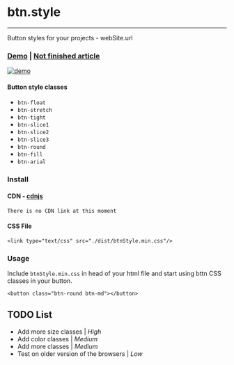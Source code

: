 # btn.style
***
Button styles for your projects - webSite.url

### [Demo](http://codepen.io/therealnorman/full/evvrqX/) | [Not finished article](#)

[![demo](http://i.imgur.com/YTzuJo0.jpg)](http://i.imgur.com/YTzuJo0.jpg)

#### Button style classes

 - `btn-float`
 - `btn-stretch`
 - `btn-tight`
 - `btn-slice1`
 - `btn-slice2`
 - `btn-slice3`
 - `btn-round`
 - `btn-fill`
 - `btn-arial`

### Install

#### CDN - [cdnjs](https://cdnjs.com/libraries/)
```
There is no CDN link at this moment
```

#### CSS File
```
<link type="text/css" src="./dist/btnStyle.min.css"/>
```

### Usage

Include `btnStyle.min.css` in head of your html file and start using bttn CSS classes in your button.

```
<button class="btn-round btn-md"></button>
```

## TODO List

 - Add more size classes | *High*
 - Add color classes | *Medium*
 - Add more classes | *Medium*
 - Test on older version of the browsers | *Low*
